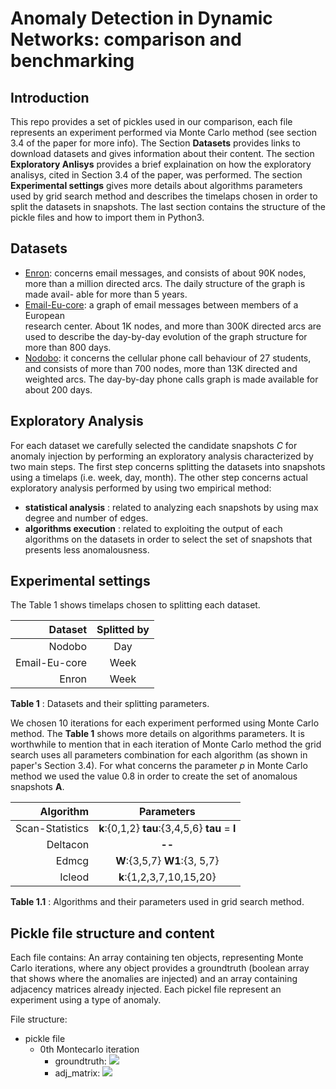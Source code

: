 

# Anomaly Detection in Dynamic Networks: comparison and benchmarking
## Introduction
This repo provides a set of pickles used in our comparison, each file represents an experiment performed via Monte Carlo method (see section 3.4 of the paper for more info). The Section __Datasets__ provides links to download datasets and gives information about their content. The section __Exploratory Anlisys__ provides a brief explaination on how the exploratory analisys, cited in Section 3.4 of the paper, was performed. The section __Experimental settings__ gives more details about algorithms parameters used by grid search method and describes the timelaps chosen in order to split the datasets in snapshots. The last section contains the structure of the pickle files and how to import them in Python3.   
## Datasets 
- [Enron](http://www.ahschulz.de/enron-email-data/): concerns email messages, and consists of about 90K nodes, more
  than a million directed arcs. The daily structure of the graph is made avail-
  able for more than 5 years.
- [Email-Eu-core](https://snap.stanford.edu/data/email-Eu-core.html): a graph of email messages between members of a European                 
  research center. About 1K nodes, and more than 300K directed arcs are used to describe the day-by-day evolution of the graph
  structure for more than 800 days.
- [Nodobo](http://nodobo.com/release.html): it concerns the cellular phone call behaviour of 27 students, and
  consists of more than 700 nodes, more than 13K directed and weighted arcs.
  The day-by-day phone calls graph is made available for about 200 days.

## Exploratory Analysis
For each dataset we carefully selected the candidate snapshots _C_ for anomaly injection by performing an exploratory analysis characterized by two main steps. The first step concerns splitting the datasets into snapshots using a timelaps (i.e. week, day, month). The other step concerns actual exploratory analysis performed by using two empirical method:
- __statistical analysis__ : related to analyzing each snapshots by using max degree and number of edges.
- __algorithms execution__ : related to exploiting the output of each algorithms on the datasets in order to select the set of snapshots that presents less anomalousness. 

## Experimental settings
The Table 1 shows timelaps chosen to splitting each dataset.

|       Dataset      | Splitted by  |
|-------------------:| :-----: | 
| Nodobo             | Day |
| Email-Eu-core      | Week |
| Enron              | Week |

__Table 1__ : Datasets and their splitting parameters.

We chosen 10 iterations for each experiment performed using Monte Carlo method. The __Table 1__ shows more details on algorithms parameters. It is worthwhile to mention that in each iteration of Monte Carlo method the grid search uses all parameters combination for each algorithm (as shown in paper's Section 3.4). For what concerns the parameter _p_ in Monte Carlo method we used the value 0.8 in order to create the set of anomalous snapshots __A__.  


|       Algorithm         |              Parameters          | 
|-----------------------: | :--------------------------------: | 
| Scan-Statistics         | __k__:{0,1,2} __tau__:{3,4,5,6} __tau__ = __l__ |
| Deltacon                |               __--__             |
| Edmcg                   | __W__:{3,5,7} __W1__:{3, 5,7}    |
| Icleod                  |     __k__:{1,2,3,7,10,15,20}     |

__Table 1.1__ : Algorithms and their parameters used in grid search method.

## Pickle file structure and content

Each file contains:
An array containing ten objects, representing Monte Carlo iterations, where any object provides a groundtruth (boolean array that shows where the anomalies are injected) and an array containing adjacency matrices already injected. 
Each pickel file represent an experiment using a type of anomaly.

File structure:
  
  - pickle file
    - 0th Montecarlo iteration
      - groundtruth: <img src="http://latex.codecogs.com/svg.latex?\[0,1, 0, \ldots ,0\]" border="0"/>
      - adj_matrix:
          <img src="http://latex.codecogs.com/svg.latex? \[adj_{0},\ldots ,adj_{n}\]" border="0"/>

